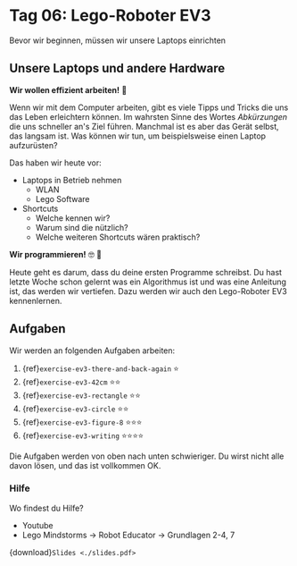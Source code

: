 # Tag 06: Lego-Roboter EV3

Bevor wir beginnen, müssen wir unsere Laptops einrichten

## Unsere Laptops und andere Hardware

**Wir wollen effizient arbeiten!** 🤹

Wenn wir mit dem Computer arbeiten, gibt es viele Tipps und Tricks
die uns das Leben erleichtern können. Im wahrsten Sinne des Wortes
*Abkürzungen* die uns schneller an's Ziel führen.
Manchmal ist es aber das Gerät selbst, das langsam ist. Was können
wir tun, um beispielsweise einen Laptop aufzurüsten?

Das haben wir heute vor:

* Laptops in Betrieb nehmen
  * WLAN
  * Lego Software
* Shortcuts
  * Welche kennen wir?
  * Warum sind die nützlich?
  * Welche weiteren Shortcuts wären praktisch?

**Wir programmieren!** 🤓 📝

Heute geht es darum, dass du deine ersten Programme schreibst. Du hast letzte Woche schon gelernt was ein Algorithmus ist und was eine Anleitung ist, das werden wir vertiefen. Dazu werden wir auch den Lego-Roboter EV3 kennenlernen.

## Aufgaben

Wir werden an folgenden Aufgaben arbeiten:

1. {ref}`exercise-ev3-there-and-back-again` ⭐
1. {ref}`exercise-ev3-42cm` ⭐⭐
1. {ref}`exercise-ev3-rectangle` ⭐⭐
1. {ref}`exercise-ev3-circle` ⭐⭐
1. {ref}`exercise-ev3-figure-8` ⭐⭐⭐
1. {ref}`exercise-ev3-writing` ⭐⭐⭐⭐

Die Aufgaben werden von oben nach unten schwieriger. Du wirst nicht alle davon lösen, und das ist vollkommen OK.

### Hilfe

Wo findest du Hilfe?

* Youtube
* Lego Mindstorms -> Robot Educator -> Grundlagen 2-4, 7

{download}`Slides <./slides.pdf>`
